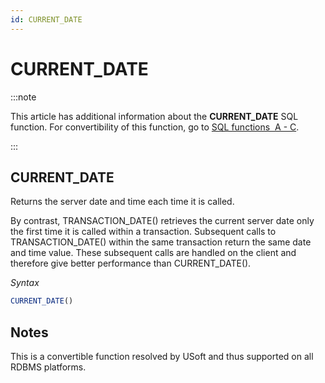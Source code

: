 ```yaml
---
id: CURRENT_DATE
---
```


# CURRENT_DATE




:::note

This article has additional information about the **CURRENT_DATE** SQL function.
For convertibility of this function, go to [SQL functions  A - C](/docs/Modeller_and_Rules_Engine/SQL_functions/SQL_functions_AC.md).

:::

## **CURRENT_DATE**

Returns the server date and time each time it is called.

By contrast, TRANSACTION_DATE() retrieves the current server date only the first time it is called within a transaction. Subsequent calls to TRANSACTION_DATE() within the same transaction return the same date and time value. These subsequent calls are handled on the client and therefore give better performance than CURRENT_DATE().

*Syntax*

```sql
CURRENT_DATE()
```

## Notes

This is a convertible function resolved by USoft and thus supported on all RDBMS platforms.